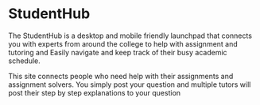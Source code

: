 # StudentHub
The StudentHub is a desktop and mobile friendly launchpad that connects you with experts from around the college to help with assignment and tutoring and Easily navigate and keep track of their busy academic schedule.

This site connects people who need help with their assignments and assignment solvers. You simply post your question and multiple tutors will post their step by step explanations to your question
